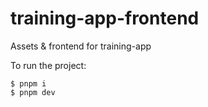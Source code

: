 # training-app-frontend
Assets &amp; frontend for training-app

To run the project:
```
$ pnpm i 
$ pnpm dev
```
